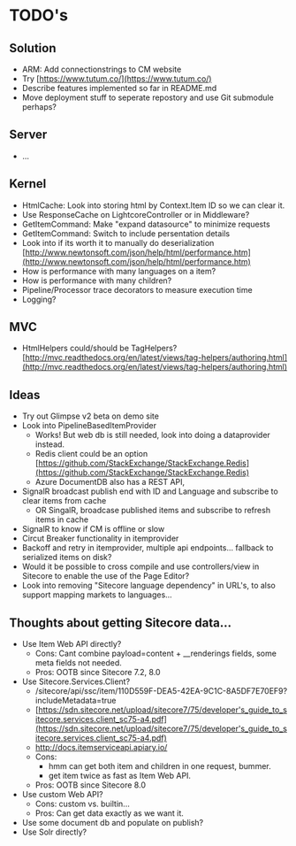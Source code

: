 # TODO's #

## Solution ##

- ARM: Add connectionstrings to CM website
- Try [https://www.tutum.co/](https://www.tutum.co/)
- Describe features implemented so far in README.md
- Move deployment stuff to seperate repostory and use Git submodule perhaps?

## Server ##

- ...

## Kernel ##

- HtmlCache: Look into storing html by Context.Item ID so we can clear it.
- Use ResponseCache on LightcoreController or in Middleware?
- GetItemCommand: Make "expand datasource" to minimize requests
- GetItemCommand: Switch to include persentation details
- Look into if its worth it to manually do deserialization [http://www.newtonsoft.com/json/help/html/performance.htm](http://www.newtonsoft.com/json/help/html/performance.htm)
- How is performance with many languages on a item?
- How is performance with many children?
- Pipeline/Processor trace decorators to measure execution time
- Logging?

## MVC ##

- HtmlHelpers could/should be TagHelpers? [http://mvc.readthedocs.org/en/latest/views/tag-helpers/authoring.html](http://mvc.readthedocs.org/en/latest/views/tag-helpers/authoring.html)

## Ideas ##

- Try out Glimpse v2 beta on demo site
- Look into PipelineBasedItemProvider 
	- Works! But web db is still needed, look into doing a dataprovider instead.
	- Redis client could be an option [https://github.com/StackExchange/StackExchange.Redis](https://github.com/StackExchange/StackExchange.Redis)
	- Azure DocumentDB also has a REST API,
- SignalR broadcast publish end with ID and Language and subscribe to clear items from cache
	- OR SingalR, broadcase published items and subscribe to refresh items in cache
- SignalR to know if CM is offline or slow
- Circut Breaker functionality in itemprovider
- Backoff and retry in itemprovider, multiple api endpoints... fallback to serialized items on disk?
- Would it be possible to cross compile and use controllers/view in Sitecore to enable the use of the Page Editor?
- Look into removing "Sitecore language dependency" in URL's, to also support mapping markets to languages...

## Thoughts about getting Sitecore data... ##

- Use Item Web API directly? 
	- Cons: Cant combine payload=content + __renderings fields, some meta fields not needed.
	- Pros: OOTB since Sitecore 7.2, 8.0
- Use Sitecore.Services.Client?
	- /sitecore/api/ssc/item/110D559F-DEA5-42EA-9C1C-8A5DF7E70EF9?includeMetadata=true
	- [https://sdn.sitecore.net/upload/sitecore7/75/developer's_guide_to_sitecore.services.client_sc75-a4.pdf](https://sdn.sitecore.net/upload/sitecore7/75/developer's_guide_to_sitecore.services.client_sc75-a4.pdf)
	- http://docs.itemserviceapi.apiary.io/
	- Cons: 
		- hmm can get both item and children in one request, bummer.
		- get item twice as fast as Item Web API.
	- Pros: OOTB since Sitecore 8.0
- Use custom Web API?
	- Cons: custom vs. builtin...
	- Pros: Can get data exactly as we want it.
- Use some document db and populate on publish?
- Use Solr directly?